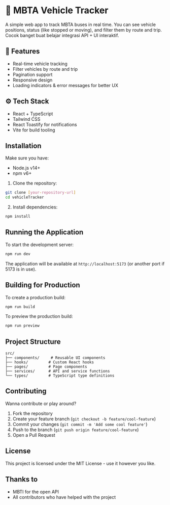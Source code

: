 # 🚌 MBTA Vehicle Tracker
A simple web app to track MBTA buses in real time. You can see vehicle positions, status (like stopped or moving), and filter them by route and trip. Cocok banget buat belajar integrasi API + UI interaktif.

## 🚀 Features

- Real-time vehicle tracking
- Filter vehicles by route and trip
- Pagination support
- Responsive design
- Loading indicators & error messages for better UX

## ⚙️ Tech Stack

- React + TypeScript
- Tailwind CSS
- React Toastify for notifications
- Vite for build tooling

## Installation

Make sure you have:
- Node.js v14+
- npm v6+

1. Clone the repository:

```bash
git clone [your-repository-url]
cd vehicleTracker
```

2. Install dependencies:

```bash
npm install
```

## Running the Application

To start the development server:

```bash
npm run dev
```

The application will be available at `http://localhost:5173` (or another port if 5173 is in use).

## Building for Production

To create a production build:

```bash
npm run build
```

To preview the production build:

```bash
npm run preview
```

## Project Structure

```
src/
├── components/     # Reusable UI components
├── hooks/         # Custom React hooks
├── pages/         # Page components
├── services/      # API and service functions
└── types/         # TypeScript type definitions
```

## Contributing
Wanna contribute or play around?
1. Fork the repository
2. Create your feature branch (`git checkout -b feature/cool-feature`)
3. Commit your changes (`git commit -m 'Add some cool feature'`)
4. Push to the branch (`git push origin feature/cool-feature`)
5. Open a Pull Request

## License

This project is licensed under the MIT License - use it however you like.

## Thanks to

- MBTI for the open API
- All contributors who have helped with the project
